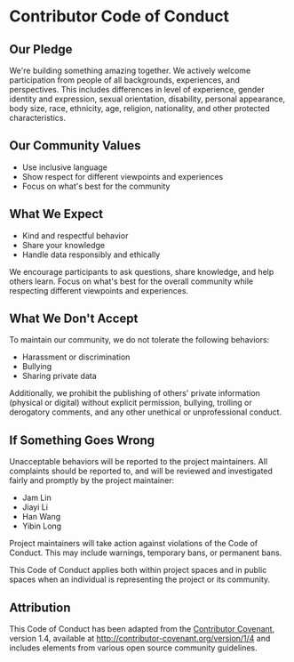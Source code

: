 # Contributor Code of Conduct

## Our Pledge
We're building something amazing together. We actively welcome participation from people of all backgrounds, experiences, and perspectives. This includes differences in level of experience, gender identity and expression, sexual orientation, disability, personal appearance, body size, race, ethnicity, age, religion, nationality, and other protected characteristics.

## Our Community Values
* Use inclusive language
* Show respect for different viewpoints and experiences
* Focus on what's best for the community

## What We Expect
* Kind and respectful behavior
* Share your knowledge
* Handle data responsibly and ethically

We encourage participants to ask questions, share knowledge, and help others learn. Focus on what's best for the overall community while respecting different viewpoints and experiences.

## What We Don't Accept

To maintain our community, we do not tolerate the following behaviors:
* Harassment or discrimination
* Bullying
* Sharing private data

Additionally, we prohibit the publishing of others' private information (physical or digital) without explicit permission, bullying, trolling or derogatory comments, and any other unethical or unprofessional conduct. 

## If Something Goes Wrong
Unacceptable behaviors will be reported to the project maintainers. All complaints should be reported to, and will be reviewed and investigated fairly and promptly by the project maintainer:
- Jam Lin
- Jiayi Li
- Han Wang
- Yibin Long

Project maintainers will take action against violations of the Code of Conduct. This may include warnings, temporary bans, or permanent bans.

This Code of Conduct applies both within project spaces and in public spaces when an individual is representing the project or its community.

## Attribution
This Code of Conduct has been adapted from the [Contributor Covenant](https://www.contributor-covenant.org/), version 1.4, available at http://contributor-covenant.org/version/1/4 and includes elements from various open source community guidelines.